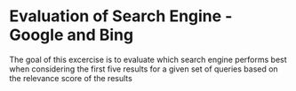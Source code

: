 # Evaluation of Search Engine - Google and Bing

The goal of this excercise is to evaluate which search engine performs best when considering the first five results for a given set of queries based on the relevance score of the results
